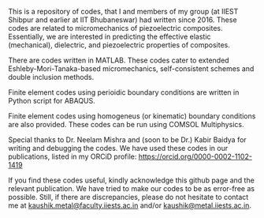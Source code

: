 This is a repository of codes, that I and members of my group (at IIEST Shibpur and earlier at IIT Bhubaneswar) had written since 2016.
These codes are related to micromechanics of piezoelectric composites. Essentially, we are interested in predicting the effective elastic (mechanical), dielectric, and piezoelectric properties of composites.

There are codes written in MATLAB. These codes cater to extended Eshleby-Mori-Tanaka-based micromechanics, self-consistent schemes and double inclusion methods.

Finite element codes using perioidic boundary conditions are written in Python script for ABAQUS.

Finite element codes using homogeneus (or kinematic) boundary conditions are also provided. These codes can be run using COMSOL Multiphysics.

Special thanks to Dr. Neelam Mishra and (soon to be Dr.) Kabir Baidya for writing and debugging the codes.
We have used these codes in our publications, listed in my ORCiD profile:
https://orcid.org/0000-0002-1102-1419

If you find these codes useful, kindly acknowledge this github page and the relevant publication.
We have tried to make our codes to be as error-free as possible. Still, if there are discrepancies, please do not hesitate to contact me at kaushik.metal@faculty.iiests.ac.in 
and/or kaushik@metal.iiests.ac.in.
